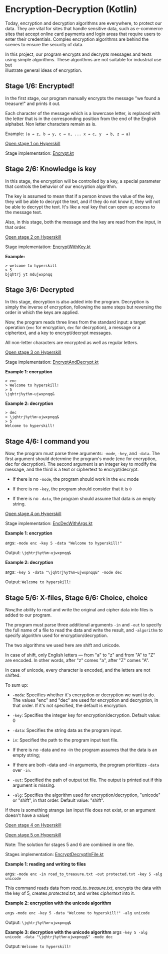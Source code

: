 # Encryption-Decryption (Kotlin)

Today, encryption and decryption algorithms are everywhere, to protect our data.
They are vital for sites that handle sensitive data, such as e-commerce sites 
that accept online card payments and login areas that require users to enter their 
credentials. Complex encryption algorithms are behind the scenes to ensure
the security of data.

In this project, our program encrypts and decrypts messages and 
texts using simple algorithms. These algorithms are not 
suitable for industrial use but  
illustrate general ideas of encryption.

## Stage 1/6: Encrypted!

In the first stage, our program manually encrypts the message "we found a treasure!" and prints it out.

Each character of the message which is a lowercase letter, is replaced with
the letter that is in the corresponding position from the end of the English alphabet. Non letter characters remain as is.

Example: `(a → z, b → y, c → x, ... x → c, y  → b, z → a)`

[Open stage 1 on Hyperskill](https://hyperskill.org/projects/279/stages/1415/implement)

Stage implementation: [Encrypt.kt](src/main/kotlin/encryptdecrypt/Encrypt.kt)


## Stage 2/6: Knowledge is key

In this stage, the encryption will be controlled by a key, a special parameter that controls the
behavior of our encryption algorithm.

The key is assumed to mean that if a person knows the value of the key, they will be able to decrypt the text, and 
if they do not know it, they will not be able to decrypt the text. It's like a real key that can open up access to the message text.

Also, in this stage, both the message and the key are read from the input, in that order. 

[Open stage 2 on Hyperskill](https://hyperskill.org/projects/279/stages/1416/implement)

Stage implementation: [EncryptWithKey.kt](src/main/kotlin/encryptdecrypt/EncryptWithKey.kt)

**Example:**

    > welcome to hyperskill
    > 5
    bjqhtrj yt mdujwxpnqq

## Stage 3/6: Decrypted

In this stage, decryption is also added into the program. 
Decryption is simply the inverse of encryption, following the same
steps but reversing the order in which the keys are applied.

Now, the program reads three lines from the standard input: a
target operation (`enc` for encryption, `dec` for decryption), a message
or a ciphertext, and a key to encrypt/decrypt messages. 

All non-letter characters are encrypted as well as regular letters.

[Open stage 3 on Hyperskill](https://hyperskill.org/projects/279/stages/1417/implement)

Stage implementation: [EncryptAndDecrypt.kt](src/main/kotlin/encryptdecrypt/EncryptAndDecrypt.kt)

**Example 1: encryption**

    > enc
    > Welcome to hyperskill!
    > 5
    \jqhtrj%yt%m~ujwxpnqq&

**Example 2: decryption**

    > dec
    > \jqhtrj%yt%m~ujwxpnqq&
    > 5
    Welcome to hyperskill!

## Stage 4/6: I command you

Now, the program must parse three arguments: `-mode`, `-key`, and `-data`.
The first argument should determine the program's mode 
(enc for encryption, dec for decryption). The second argument is
an integer key to modify the message, and the third is a text or 
ciphertext to encrypt/decrypt.

- If there is no `-mode`, the program should work in the `enc` mode

- If there is no `-key`, the program should consider that it is `0`

- If there is no `-data`, the program should assume that data is an empty string.

[Open stage 4 on Hyperskill](https://hyperskill.org/projects/279/stages/1418/implement)

Stage implementation: [EncDecWithArgs.kt](src/main/kotlin/encryptdecrypt/EncDecWithArgs.kt)

**Example 1: encryption** 

args: `-mode enc -key 5 -data "Welcome to hyperskill!"`
    
Output: `\jqhtrj%yt%m~ujwxpnqq&`


**Example 2: decryption**

args: `-key 5 -data "\jqhtrj%yt%m~ujwxpnqq&" -mode dec`

Output: `Welcome to hyperskill!`

## Stage 5/6: X-files, Stage 6/6: Choice, choice

Now,the ability to read and write the original and cipher data into files is added to our program.

The program must parse three additional arguments `-in`
and `-out` to specify the full name of a file to read the data and write the result, and `-algorithm` to 
specify algorithm used for encryption/decryption. 

The two algorithms we used here are shift and unicode. 

In case of shift,
only English letters — from "a" to "z" and from "A" to "Z" are encoded. In other words, after "z" comes "a", after "Z" comes "A".

In case of unicode, every character is encoded, and the letters are not shifted. 

To sum up:

- `-mode`: Specifies whether it's encryption or decryption we want to do. The values "enc" and "dec" are used for 
encryption and decryption, in that order. If it's not specified, the default is encryption.

- `-key`: Specifies the integer key for encryption/decryption. Default value: 0 
- `-data`: Specifies the string data as the program input.
- `in`: Specified the path to the program input text file.
- If there is no -data and no -in the program assumes that the data is an empty string;
- If there are both -data and -in arguments, the program prioritizes `-data` over `-in`.
- `-out`: Specified the path of output txt file. The output is printed out if this argument is missing.
- `-alg`: Specifies the algorithm used for encryption/decryption, "unicode" or "shift", in that order. Default value: "shift".

If there is something strange (an input file does not exist, or an argument doesn't have a value)

[Open stage 4 on Hyperskill](https://hyperskill.org/projects/279/stages/1419/implement)

[Open stage 5 on Hyperskill](https://hyperskill.org/projects/279/stages/1420/implement)

Note: The solution for stages 5 and 6 are combined in one file.

Stages implementation: [EncryptDecryptInFile.kt](src/main/kotlin/encryptdecrypt/EncryptDecryptInFile.kt)


**Example 1: reading and writing to files**

args: `-mode enc -in road_to_treasure.txt -out protected.txt -key 5 -alg unicode`

This command reads data from _road_to_treasure.txt_, encrypts the data with the key of 5, creates _protected.txt_, 
and writes _ciphertext_ into it.

**Example 2: encryption with the unicode algorithm**

args `-mode enc -key 5 -data "Welcome to hyperskill!" -alg unicode`

Output: `\jqhtrj%yt%m~ujwxpnqq&`

**Example 3: decryption with the unicode algorithm**
args `-key 5 -alg unicode -data "\jqhtrj%yt%m~ujwxpnqq&" -mode dec`

Output: `Welcome to hyperskill!`